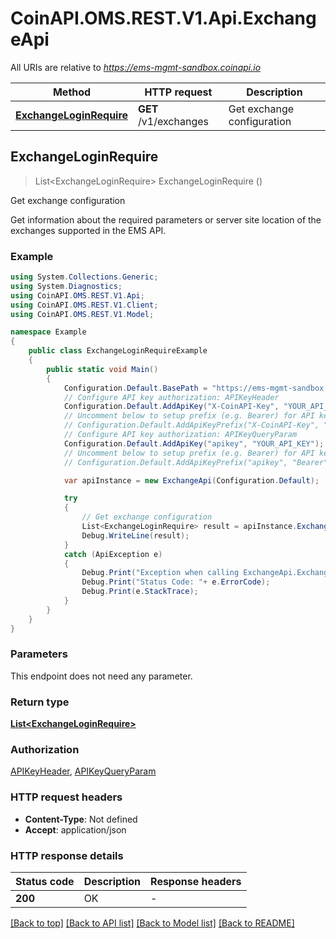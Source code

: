 # CoinAPI.OMS.REST.V1.Api.ExchangeApi

All URIs are relative to *https://ems-mgmt-sandbox.coinapi.io*

Method | HTTP request | Description
------------- | ------------- | -------------
[**ExchangeLoginRequire**](ExchangeApi.md#exchangeloginrequire) | **GET** /v1/exchanges | Get exchange configuration



## ExchangeLoginRequire

> List&lt;ExchangeLoginRequire&gt; ExchangeLoginRequire ()

Get exchange configuration

Get information about the required parameters or server site location of the exchanges supported in the EMS API.

### Example

```csharp
using System.Collections.Generic;
using System.Diagnostics;
using CoinAPI.OMS.REST.V1.Api;
using CoinAPI.OMS.REST.V1.Client;
using CoinAPI.OMS.REST.V1.Model;

namespace Example
{
    public class ExchangeLoginRequireExample
    {
        public static void Main()
        {
            Configuration.Default.BasePath = "https://ems-mgmt-sandbox.coinapi.io";
            // Configure API key authorization: APIKeyHeader
            Configuration.Default.AddApiKey("X-CoinAPI-Key", "YOUR_API_KEY");
            // Uncomment below to setup prefix (e.g. Bearer) for API key, if needed
            // Configuration.Default.AddApiKeyPrefix("X-CoinAPI-Key", "Bearer");
            // Configure API key authorization: APIKeyQueryParam
            Configuration.Default.AddApiKey("apikey", "YOUR_API_KEY");
            // Uncomment below to setup prefix (e.g. Bearer) for API key, if needed
            // Configuration.Default.AddApiKeyPrefix("apikey", "Bearer");

            var apiInstance = new ExchangeApi(Configuration.Default);

            try
            {
                // Get exchange configuration
                List<ExchangeLoginRequire> result = apiInstance.ExchangeLoginRequire();
                Debug.WriteLine(result);
            }
            catch (ApiException e)
            {
                Debug.Print("Exception when calling ExchangeApi.ExchangeLoginRequire: " + e.Message );
                Debug.Print("Status Code: "+ e.ErrorCode);
                Debug.Print(e.StackTrace);
            }
        }
    }
}
```

### Parameters

This endpoint does not need any parameter.

### Return type

[**List&lt;ExchangeLoginRequire&gt;**](ExchangeLoginRequire.md)

### Authorization

[APIKeyHeader](../README.md#APIKeyHeader), [APIKeyQueryParam](../README.md#APIKeyQueryParam)

### HTTP request headers

- **Content-Type**: Not defined
- **Accept**: application/json


### HTTP response details
| Status code | Description | Response headers |
|-------------|-------------|------------------|
| **200** | OK |  -  |

[[Back to top]](#)
[[Back to API list]](../README.md#documentation-for-api-endpoints)
[[Back to Model list]](../README.md#documentation-for-models)
[[Back to README]](../README.md)


